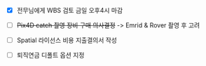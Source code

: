 

- [x] 전무님에게 WBS 검토 금일 오후4시 마감
- [ ]  ~~Pix4D catch 촬영 장비 구매 의사결정~~ -> Emrid & Rover 촬영 후 고려
- [ ] Spatial 라이선스 비용 지출결의서 작성


- [ ] 퇴직연금 디폴트 옵션 지정 
